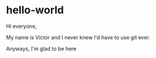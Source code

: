 # hello-world

Hi everyone,

My name is Victor and I never knew I'd have to use git ever.

Anyways, I'm glad to be here
